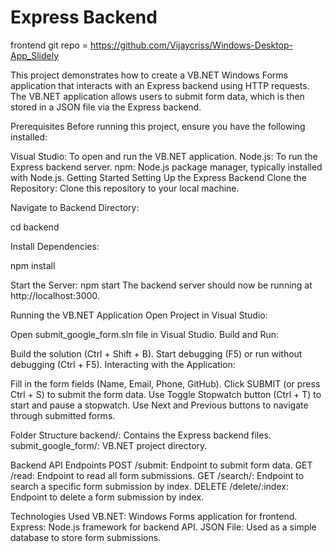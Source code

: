 # Express Backend

frontend git repo = https://github.com/Vijaycriss/Windows-Desktop-App_Slidely

This project demonstrates how to create a VB.NET Windows Forms application that interacts with an Express backend using HTTP requests. The VB.NET application allows users to submit form data, which is then stored in a JSON file via the Express backend.

Prerequisites
Before running this project, ensure you have the following installed:

Visual Studio: To open and run the VB.NET application.
Node.js: To run the Express backend server.
npm: Node.js package manager, typically installed with Node.js.
Getting Started
Setting Up the Express Backend
Clone the Repository: Clone this repository to your local machine.

Navigate to Backend Directory:

cd backend

Install Dependencies:

npm install

Start the Server:
npm start
The backend server should now be running at http://localhost:3000.

Running the VB.NET Application
Open Project in Visual Studio:

Open submit_google_form.sln file in Visual Studio.
Build and Run:

Build the solution (Ctrl + Shift + B).
Start debugging (F5) or run without debugging (Ctrl + F5).
Interacting with the Application:

Fill in the form fields (Name, Email, Phone, GitHub).
Click SUBMIT (or press Ctrl + S) to submit the form data.
Use Toggle Stopwatch button (Ctrl + T) to start and pause a stopwatch.
Use Next and Previous buttons to navigate through submitted forms.

Folder Structure
backend/: Contains the Express backend files.
submit_google_form/: VB.NET project directory.

Backend API Endpoints
POST /submit: Endpoint to submit form data.
GET /read: Endpoint to read all form submissions.
GET /search/: Endpoint to search a specific form submission by index.
DELETE /delete/:index: Endpoint to delete a form submission by index.

Technologies Used
VB.NET: Windows Forms application for frontend.
Express: Node.js framework for backend API.
JSON File: Used as a simple database to store form submissions.
